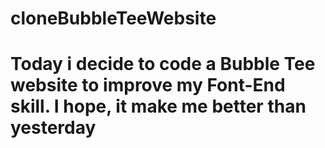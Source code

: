 # cloneBubbleTeeWebsite
# Today i decide to code a Bubble Tee website to  improve my Font-End skill. I hope, it make me better than yesterday
